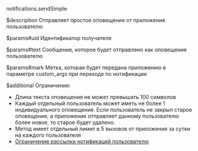 notifications.sendSimple

$description
Отправляет простое оповещение от приложения пользователю

$params#uid
Идентификатор получателя

$params#text
Сообщение, которое будет отправлено как оповещение пользователю

$params#mark
Метка, которая будет передана приложению в параметре custom_args при переходе по нотификации

$additional
Ограничения:

* Длина текста оповещения не может превышать 100 символов
* Каждый отдельный пользователь может иметь не более 1 индивидуального оповещения. Если пользователь не закрыл старoе оповещение, а приложение отправляет данному пользователю более новое, то старое будет удалено.
* Метод имеет отдельный лимит в 5 вызовов от приложения за сутки на каждого пользователя
* [Ограничение рассылки нотификаций пользователю](/dev/limits)

